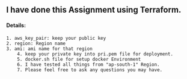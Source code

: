 ## I have done this Assignment using Terraform.

#### Details:
	1. aws_key_pair: keep your public key
	2. region: Region name 
	3. ami: ami name for that region
        4. keep your private key into pri.pem file for deployment.
        5. docker.sh file for setup docker Environment 
        6. I have tested all things from "ap-south-1" Region.
        7. Please feel free to ask any questions you may have.
